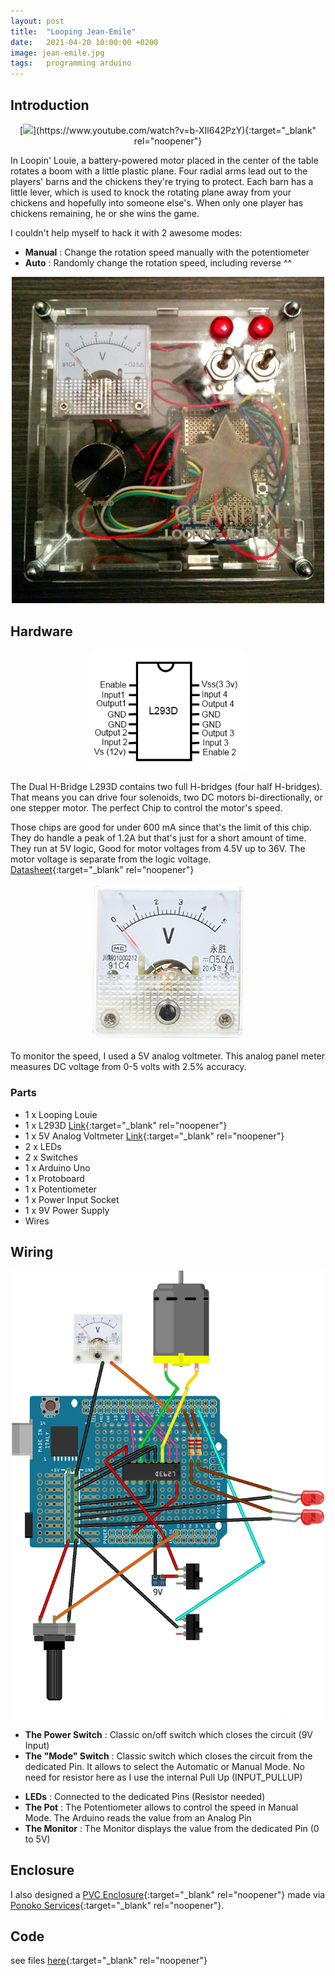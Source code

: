 ```yaml
---
layout: post
title:  "Looping Jean-Emile"
date:   2021-04-20 10:00:00 +0200
image: jean-emile.jpg
tags:   programming arduino
---
```

## Introduction ##
<p align='center'>[<img src='https://img.youtube.com/vi/b-XIl642PzY/0.jpg'>](https://www.youtube.com/watch?v=b-XIl642PzY){:target="_blank" rel="noopener"}</p>

In Loopin' Louie, a battery-powered motor placed in the center of the table rotates a boom with a little plastic plane. Four radial arms lead out to the players' barns and the chickens they're trying to protect. Each barn has a little lever, which is used to knock the rotating plane away from your chickens and hopefully into someone else's. When only one player has chickens remaining, he or she wins the game.

I couldn't help myself to hack it with 2 awesome modes: 
* __Manual__ : Change the rotation speed manually with the potentiometer
* __Auto__ : Randomly change the rotation speed, including reverse ^^

<p align='center'><img src='https://raw.githubusercontent.com/PaulFinch/paulfinch.github.io/master/_posts/Projects/Arduino/Looping_Jean-Emile/Images/Looping.jpg' width='500'></p>

## Hardware ##
<p align='center'><img src='https://raw.githubusercontent.com/PaulFinch/paulfinch.github.io/master/_posts/Projects/Arduino/Looping_Jean-Emile/Images/L293D.png' width='250'></p>

The Dual H-Bridge L293D contains two full H-bridges (four half H-bridges). That means you can drive four solenoids, two DC motors bi-directionally, or one stepper motor. The perfect Chip to control the motor's speed.

Those chips are good for under 600 mA since that's the limit of this chip. They do handle a peak of 1.2A but that's just for a short amount of time. They run at 5V logic, Good for motor voltages from 4.5V up to 36V. The motor voltage is separate from the logic voltage. [Datasheet](https://www.sparkfun.com/datasheets/IC/SN754410.pdf){:target="_blank" rel="noopener"}

<p align='center'><img src='https://raw.githubusercontent.com/PaulFinch/paulfinch.github.io/master/_posts/Projects/Arduino/Looping_Jean-Emile/Images/Voltmeter.jpg' width='250'></p>

To monitor the speed, I used a 5V analog voltmeter. This analog panel meter measures DC voltage from 0-5 volts with 2.5% accuracy.

### Parts ###
* 1 x Looping Louie
* 1 x L293D [Link](https://www.sparkfun.com/products/315){:target="_blank" rel="noopener"}
* 1 x 5V Analog Voltmeter [Link](https://www.sparkfun.com/products/10285){:target="_blank" rel="noopener"}
* 2 x LEDs
* 2 x Switches
* 1 x Arduino Uno
* 1 x Protoboard
* 1 x Potentiometer
* 1 x Power Input Socket
* 1 x 9V Power Supply
* Wires

## Wiring ##
<p align='center'><img src='https://raw.githubusercontent.com/PaulFinch/paulfinch.github.io/master/_posts/Projects/Arduino/Looping_Jean-Emile/Fritzing/Schematic.png' width='500'></p>

* __The Power Switch__ : Classic on/off switch which closes the circuit (9V Input)
* __The "Mode" Switch__ : Classic switch which closes the circuit from the dedicated Pin. It allows to select the Automatic or Manual Mode. No need for resistor here as I use the internal Pull Up (INPUT_PULLUP)</p>
* __LEDs__ : Connected to the dedicated Pins (Resistor needed)
* __The Pot__ : The Potentiometer allows to control the speed in Manual Mode. The Arduino reads the value from an Analog Pin
* __The Monitor__ : The Monitor displays the value from the dedicated Pin (0 to 5V)

## Enclosure ##
I also designed a [PVC Enclosure](https://github.com/PaulFinch/paulfinch.github.io/blob/master/_posts/Projects/Arduino/Looping_Jean-Emile/Enclosure/Enclosure.svg){:target="_blank" rel="noopener"} made via [Ponoko Services](https://www.ponoko.com){:target="_blank" rel="noopener"}.

## Code ##
see files [here](https://github.com/PaulFinch/paulfinch.github.io/tree/main/_posts/Projects/Arduino/Looping_Jean-Emile/files){:target="_blank" rel="noopener"}